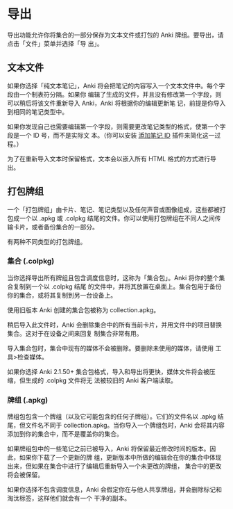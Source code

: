 # 导出

<!-- toc -->

导出功能允许你将集合的一部分保存为文本文件或打包的 Anki 牌组。要导出，请点击「文件」菜单并选择「导
出」。

## 文本文件

如果你选择「纯文本笔记」，Anki 将会把笔记的内容写入一个文本文件中。每个字段由一个制表符分隔。如果你
编辑了生成的文件，并且没有修改第一个字段，则可以稍后将该文件重新导入 Anki，Anki 将根据你的编辑更新笔
记，前提是你导入到相同的笔记类型中。

如果你发现自己也需要编辑第一个字段，则需要更改笔记类型的格式，使第一个字段是一个 ID 号，而不是实际文
本。（你可以安装 [添加笔记 ID](https://ankiweb.net/shared/info/8897764) 插件来简化这一过程。）

为了在重新导入文本时保留格式，文本会以嵌入所有 HTML 格式的方式进行导出。

## 打包牌组

一个「打包牌组」由卡片、笔记、笔记类型以及任何声音或图像组成，这些都被打包成一个以 .apkg 或 .colpkg
结尾的文件。你可以使用打包牌组在不同人之间传输卡片，或者备份集合的一部分。

有两种不同类型的打包牌组。

### 集合 (.colpkg)

当你选择导出所有牌组且包含调度信息时，这称为「集合包」。Anki 将你的整个集合复制到一个以 .colpkg 结尾
的文件中，并将其放置在桌面上。集合包用于备份你的集合，或将其复制到另一台设备上。

使用旧版本 Anki 创建的集合包被称为 collection.apkg。

稍后导入此文件时，Anki 会删除集合中的所有当前卡片，并用文件中的项目替换集合。这对于在设备之间来回复
制集合非常有用。

导入集合包时，集合中现有的媒体不会被删除。要删除未使用的媒体，请使用 工具&gt;检查媒体。

如果你选择 Anki 2.1.50+ 集合包格式，导入和导出将更快，媒体文件将会被压缩，但生成的 .colpkg 文件将无
法被较旧的 Anki 客户端读取。

### 牌组 (.apkg)

牌组包包含一个牌组（以及它可能包含的任何子牌组）。它们的文件名以 .apkg 结尾，但文件名不同于
collection.apkg。当你导入一个牌组包时，Anki 会将其内容添加到你的集合中，而不是覆盖你的集合。

如果牌组包中的一些笔记之前已被导入，Anki 将保留最近修改时间的版本。因此，如果你下载了一个更新的牌
组，更新版本中所做的编辑会在你的集合中体现出来，但如果在集合中进行了编辑后重新导入一个未更改的牌组，
集合中的更改将会被保留。

如果你选择不包含调度信息，Anki 会假定你在与他人共享牌组，并会删除标记和淘汰标签，这样他们就会有一个
干净的副本。
